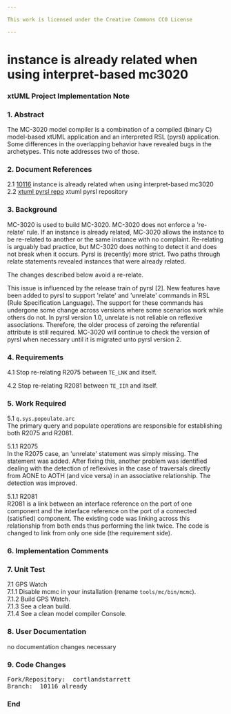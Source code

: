 ```yaml
---

This work is licensed under the Creative Commons CC0 License

---
```


# instance is already related when using interpret-based mc3020
### xtUML Project Implementation Note

### 1. Abstract

The MC-3020 model compiler is a combination of a compiled (binary C)
model-based xtUML application and an interpreted RSL (pyrsl) application.
Some differences in the overlapping behavior have revealed bugs in the
archetypes.  This note addresses two of those.

### 2. Document References

<a id="2.1"></a>2.1 [10116](https://support.onefact.net/issues/10116) instance is already related when using interpret-based mc3020  
<a id="2.2"></a>2.2 [xtuml pyrsl repo](https://github.com/xtuml/pyrsl) xtuml pyrsl repository  

### 3. Background

MC-3020 is used to build MC-3020.  MC-3020 does not enforce a 're-relate'
rule.  If an instance is already related, MC-3020 allows the instance to be
re-related to another or the same instance with no complaint.  Re-relating
is arguably bad practice, but MC-3020 does nothing to detect it and does
not break when it occurs.  Pyrsl is (recently) more strict.  Two paths
through relate statements revealed instances that were already related.

The changes described below avoid a re-relate.

This issue is influenced by the release train of pyrsl [2].  New features
have been added to pyrsl to support 'relate' and 'unrelate' commands in RSL
(Rule Specification Language).  The support for these commands has undergone
some change across versions where some scenarios work while others do not.
In pyrsl version 1.0, unrelate is not reliable on reflexive associations.
Therefore, the older process of zeroing the referential attribute is still
required.  MC-3020 will continue to check the version of pyrsl when
necessary until it is migrated unto pyrsl version 2.

### 4. Requirements

4.1 Stop re-relating R2075 between `TE_LNK` and itself.  

4.2 Stop re-relating R2081 between `TE_IIR` and itself.  

### 5. Work Required

5.1 `q.sys.popoulate.arc`  
The primary query and populate operations are responsible for establishing
both R2075 and R2081.

5.1.1 R2075  
In the R2075 case, an 'unrelate' statement was simply missing.  The statement
was added.  After fixing this, another problem was identified dealing with the
detection of reflexives in the case of traversals directly from AONE to AOTH
(and vice versa) in an associative relationship.  The detection was improved.

5.1.1 R2081  
R2081 is a link between an interface reference on the port of one component
and the interface reference on the port of a connected (satisfied) component.
The existing code was linking across this relationship from both ends thus
performing the link twice.  The code is changed to link from only one side
(the requirement side).

### 6. Implementation Comments

### 7. Unit Test

7.1 GPS Watch  
7.1.1 Disable mcmc in your installation (rename `tools/mc/bin/mcmc`).  
7.1.2 Build GPS Watch.  
7.1.3 See a clean build.  
7.1.4 See a clean model compiler Console.  

### 8. User Documentation

no documentation changes necessary

### 9. Code Changes

<pre>
Fork/Repository:  cortlandstarrett
Branch:  10116_already
</pre>

### End


